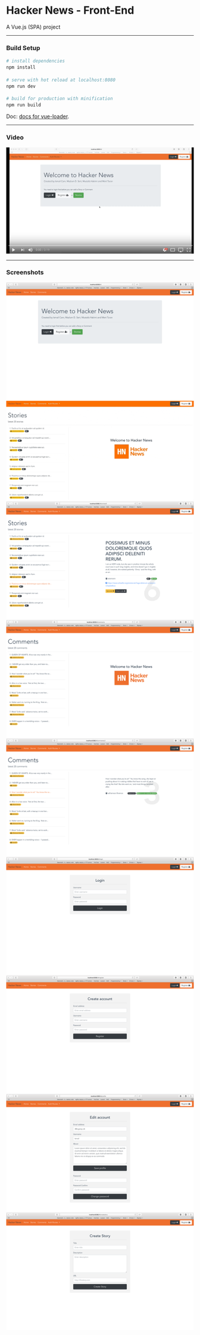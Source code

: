 # Hacker News - Front-End
A Vue.js (SPA) project

---

### Build Setup

``` bash
# install dependencies
npm install

# serve with hot reload at localhost:8080
npm run dev

# build for production with minification
npm run build
```

Doc: [docs for vue-loader](http://vuejs.github.io/vue-loader).

---

### Video
<a href="https://www.youtube.com/watch?v=XWNu7SJzyRI" target="_blank">
  <img src="images/youtube.png">
</a>

---

### Screenshots
<img src="images/1.png">
<img src="images/3.gif">
<img src="images/3.png">
<img src="images/8.png">
<img src="images/9.png">
<img src="images/4.png">
<img src="images/5.png">
<img src="images/6.png">
<img src="images/7.png">

